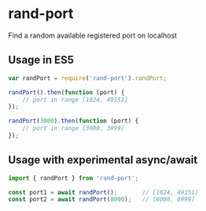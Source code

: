 # rand-port

Find a random available registered port on localhost

## Usage in ES5

```javascript
var randPort = require('rand-port').randPort;

randPort().then(function (port) {
    // port in range [1024, 49151]
});

randPort(3000).then(function (port) {
    // port in range [3000, 3999]
});
```

## Usage with experimental async/await

```javascript
import { randPort } from 'rand-port';

const port1 = await randPort();       // [1024, 49151]
const port2 = await randPort(8000);   // [8000, 8999]
```
